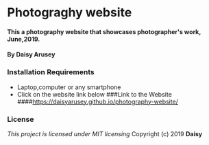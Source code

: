 # Photograghy website
#### This a photography website that showcases photographer's work, June,2019.
#### By Daisy Arusey
### Installation Requirements
* Laptop,computer or any smartphone
* Click on the website link below
###Link to the Website
####https://daisyarusey.github.io/photography-website/
### License
*This project is licensed under MIT licensing*
Copyright (c) 2019 **Daisy**
